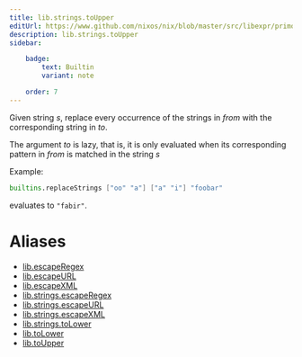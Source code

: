 ```yaml
---
title: lib.strings.toUpper
editUrl: https://www.github.com/nixos/nix/blob/master/src/libexpr/primops.cc
description: lib.strings.toUpper
sidebar:

    badge:
        text: Builtin
        variant: note

    order: 7
---
```


Given string *s*, replace every occurrence of the strings in *from*
with the corresponding string in *to*.

The argument *to* is lazy, that is, it is only evaluated when its corresponding pattern in *from* is matched in the string *s*

Example:

```nix
builtins.replaceStrings ["oo" "a"] ["a" "i"] "foobar"
```

evaluates to `"fabir"`.


# Aliases

- [lib.escapeRegex](/reference/libescapeRegex)
- [lib.escapeURL](/reference/libescapeURL)
- [lib.escapeXML](/reference/libescapeXML)
- [lib.strings.escapeRegex](/reference/libstrings.escapeRegex)
- [lib.strings.escapeURL](/reference/libstrings.escapeURL)
- [lib.strings.escapeXML](/reference/libstrings.escapeXML)
- [lib.strings.toLower](/reference/libstrings.toLower)
- [lib.toLower](/reference/libtoLower)
- [lib.toUpper](/reference/libtoUpper)


